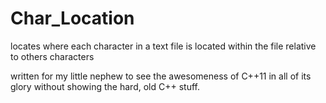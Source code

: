 # Char_Location
locates where each character in a text file is located within the file relative to others characters 

written for my little nephew to see the awesomeness of C++11 in all of its glory without showing the hard, old C++ stuff.
